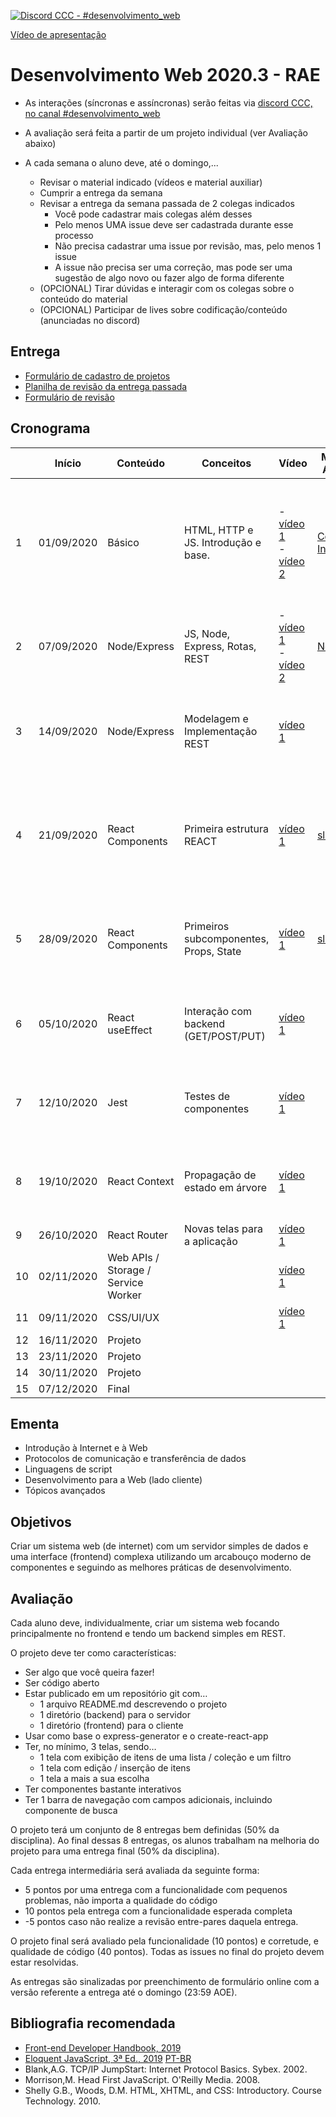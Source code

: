 [![Discord CCC - #desenvolvimento_web](https://img.shields.io/discord/698875425887092746.svg?label=&logo=discord&logoColor=ffffff&color=7389D8&labelColor=6A7EC2)](https://discord.gg/xdx3ZUf)

[Vídeo de apresentação](https://youtu.be/w7BT1iWqpJQ)

# Desenvolvimento Web 2020.3 - RAE

* As interações (síncronas e assíncronas) serão feitas via [discord CCC, no canal #desenvolvimento_web](https://discord.gg/xdx3ZUf)

* A avaliação será feita a partir de um projeto individual (ver Avaliação abaixo)

* A cada semana o aluno deve, até o domingo,...
    * Revisar o material indicado (vídeos e material auxiliar)
    * Cumprir a entrega da semana
    * Revisar a entrega da semana passada de 2 colegas indicados
        * Você pode cadastrar mais colegas além desses
        * Pelo menos UMA issue deve ser cadastrada durante esse processo
        * Não precisa cadastrar uma issue por revisão, mas, pelo menos 1 issue
        * A issue não precisa ser uma correção, mas pode ser uma sugestão de algo novo ou fazer algo de forma diferente
    * (OPCIONAL) Tirar dúvidas e interagir com os colegas sobre o conteúdo do material
    * (OPCIONAL) Participar de lives sobre codificação/conteúdo (anunciadas no discord)

## Entrega

* [Formulário de cadastro de projetos](https://forms.gle/DnYaLBaSDtubXJhL9)
* [Planilha de revisão da entrega passada](https://docs.google.com/spreadsheets/u/1/d/e/2PACX-1vS8EWXekjtPhecDYDYhljf3MKWAtq4V9QYbBgoW6ZFkMfUwt2QxvdJ_Rydz4j1DqZyr0B-AALBbbhxJ/pubhtml?gid=759893492&single=true)
* [Formulário de revisão](https://forms.gle/zoBgejb8HcWkbkej9)

## Cronograma

|    | Início     | Conteúdo               | Conceitos                              | Vídeo                                                                                    | Material Auxiliar                                                                                                                                                                 | Entrega                                                                                                                             |
| -- | ---------- | ---------------------- | -------------------------------------- | ---------------------------------------------------------------------------------------- | --------------------------------------------------------------------------------------------------------------------------------------------------------------------------------- | ----------------------------------------------------------------------------------------------------------------------------------- |
| 1  | 01/09/2020 | Básico                 | HTML, HTTP e JS. Introdução e base.    | \- [vídeo 1](https://youtu.be/l6KFeJ8EcTw)<br>\- [vídeo 2](https://youtu.be/Z0LvbynHqUs) | [Conceitos Iniciais](010_Conceitos_Iniciais.md)                                                                                                                                                                | \- Criar repositório<br>\- Definir o projeto (no README)<br>\- Criar HTML (sem JS) da funcionalidade mais importante do seu projeto |
| 2  | 07/09/2020 | Node/Express           | JS, Node, Express, Rotas, REST         | \- [vídeo 1](https://youtu.be/4M5qOL44I9w)<br>\- [vídeo 2](https://youtu.be/qHP62lWgF4g) | [NodeJS](020_NodeJS.md)                                                                                                                                                                            | Formulário de projeto                                                                                                               |
| 3  | 14/09/2020 | Node/Express           | Modelagem e Implementação REST         | [vídeo 1](https://youtu.be/QPVhwo2p4Qg)                                                  |                                                                                                                                                                                   | Node/Express com...<br>\- Uma rota POST<br>\- Uma rota GET (afetada pelo POST)                                                      |
| 4  | 21/09/2020 | React Components       | Primeira estrutura REACT               | [vídeo 1](https://youtu.be/KDk9LWSw6nk)                                                  | [slides](https://docs.google.com/presentation/d/e/2PACX-1vRaJdGkEB4t1Nhv1Epjb8QI8grjW2-gl818PDZriFSqIkl7n2UWE7ZGRLiFnXYEkbfJjxHJUtFDvV23/pub?start=false&loop=false&delayms=3000) | Um componente com...<br>\- Estado interno sendo alterado<br>\- Props que afetam o componente                                        |
| 5  | 28/09/2020 | React Components       | Primeiros subcomponentes, Props, State | [vídeo 1](https://youtu.be/WmQ0FC9JXxY)                                                  | [slides](https://docs.google.com/presentation/d/e/2PACX-1vS1zCSPyfaQgLcLoqqougGPUBWt8Hz6x4jV7YShXVk5yn5U0eVBA0BFX29DCXxM_bc4a3DQMBuJYtG4/pub?start=false&loop=false&delayms=3000) | Um subcomponente com...<br>\- Props sendo afetado pelo estado do componente pai                                                     |
| 6  | 05/10/2020 | React useEffect        | Interação com backend (GET/POST/PUT)   | [vídeo 1](https://youtu.be/pDjtfD1lUHA)                                                  |                                                                                                                                                                                   | Um componente com...<br>\- Estado sendo definido por um GET                                                                         |
| 7  | 12/10/2020 | Jest                   | Testes de componentes                  | [vídeo 1](https://youtu.be/brmUcGj6_II)                                                                                         |                                                                                                                                                                                   | Testar um componente que tenha...<br>\- Props e alteração de estado                                                                 |
| 8  | 19/10/2020 | React Context          | Propagação de estado em árvore         | [vídeo 1](https://www.youtube.com/watch?v=hLPFqZWzroM)                                                                                         |                                                                                                                                                                                   | Uso de um contexto para...<br>\- Propagação de estado para baixo e para cima                                                        |
| 9  | 26/10/2020 | React Router           | Novas telas para a aplicação           | [vídeo 1](https://www.youtube.com/watch?v=aM8UYYtp8zc)                                                                                         |                                                                                                                                                                                   |                                                                                     |
| 10 | 02/11/2020 | Web APIs / Storage / Service Worker |                                        | [vídeo 1](https://youtu.be/RRrUrmSRU6Y)                                                                                         |                                                                                                                                                                                   | \-                                                                                                                                  |
| 11 | 09/11/2020 | CSS/UI/UX              |                                        |  [vídeo 1](https://www.youtube.com/watch?v=bHQM7bBrym4)                                                                                        |                                                                                                                                                                                   | \-                                                                                                                                  |
| 12 | 16/11/2020 | Projeto                |                                        |                                                                                          |                                                                                                                                                                                   | 1ª Entrega                                                                                                                          |
| 13 | 23/11/2020 | Projeto                |                                        |                                                                                          |                                                                                                                                                                                   |                                                                                                                                     |
| 14 | 30/11/2020 | Projeto                |                                        |                                                                                          |                                                                                                                                                                                   | Entrega final                                                                                                                       |
| 15 | 07/12/2020 | Final                  |                                        |                                                                                          |                                                                                                                                                                                   |                                                                                                                                     |

## Ementa

* Introdução à Internet e à Web
* Protocolos de comunicação e transferência de dados
* Linguagens de script
* Desenvolvimento para a Web (lado cliente)
* Tópicos avançados

## Objetivos

Criar um sistema web (de internet) com um servidor simples de dados e uma interface (frontend) complexa utilizando um arcabouço moderno de componentes e seguindo as melhores práticas de desenvolvimento.

## Avaliação

Cada aluno deve, individualmente, criar um sistema web focando principalmente no frontend e tendo um backend simples em REST.

O projeto deve ter como características:

* Ser algo que você queira fazer!
* Ser código aberto
* Estar publicado em um repositório git com…
    * 1 arquivo README.md descrevendo o projeto
    * 1 diretório (backend) para o servidor
    * 1 diretório (frontend) para o cliente   
* Usar como base o express-generator e o create-react-app
* Ter, no mínimo, 3 telas, sendo…
    * 1 tela com exibição de itens de uma lista / coleção e um filtro
    * 1 tela com edição / inserção de itens
    * 1 tela a mais a sua escolha
* Ter componentes bastante interativos
* Ter 1 barra de navegação com campos adicionais, incluindo componente de busca

O projeto terá um conjunto de 8 entregas bem definidas (50% da disciplina). Ao final dessas 8 entregas, os alunos trabalham na melhoria do projeto para uma entrega final (50% da disciplina).

Cada entrega intermediária será avaliada da seguinte forma:
* 5 pontos por uma entrega com a funcionalidade com pequenos problemas, não importa a qualidade do código
* 10 pontos pela entrega com a funcionalidade esperada completa
* -5 pontos caso não realize a revisão entre-pares daquela entrega.

O projeto final será avaliado pela funcionalidade (10 pontos) e corretude, e qualidade de código (40 pontos). Todas as issues no final do projeto devem estar resolvidas.

As entregas são sinalizadas por preenchimento de formulário online com a versão referente a entrega até o domingo (23:59 AOE).

## Bibliografia recomendada

* [Front-end Developer Handbook, 2019](https://frontendmasters.com/books/front-end-handbook/2019/)
* [Eloquent JavaScript, 3ª Ed., 2019](https://eloquentjavascript.net/) [PT-BR](https://github.com/braziljs/eloquente-javascript)
* Blank,A.G. TCP/IP JumpStart: Internet Protocol Basics. Sybex. 2002.
* Morrison,M. Head First JavaScript. O'Reilly Media. 2008.
* Shelly G.B., Woods, D.M. HTML, XHTML, and CSS: Introductory. Course Technology. 2010.
